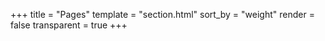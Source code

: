 +++
title = "Pages"
template = "section.html"
sort_by = "weight"
render = false
transparent = true
+++